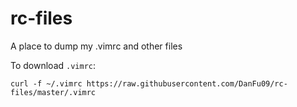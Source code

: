 # rc-files
A place to dump my .vimrc and other files

To download `.vimrc`:
```
curl -f ~/.vimrc https://raw.githubusercontent.com/DanFu09/rc-files/master/.vimrc
```
